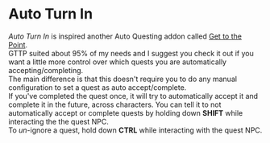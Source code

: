 # Auto Turn In
*Auto Turn In* is inspired another Auto Questing addon called [Get to the Point](https://www.curseforge.com/wow/addons/get-to-the-point).  
GTTP suited about 95% of my needs and I suggest you check it out if you want a little more control over which quests you are automatically accepting/completing.  
The main difference is that this doesn't require you to do any manual configuration to set a quest as auto accept/complete.  
If you've completed the quest once, it will try to automatically accept it and complete it in the future, across characters.
You can tell it to not automatically accept or complete quests by holding down **SHIFT** while interacting the the quest NPC.  
To *un*-ignore a quest, hold down **CTRL** while interacting with the quest NPC.